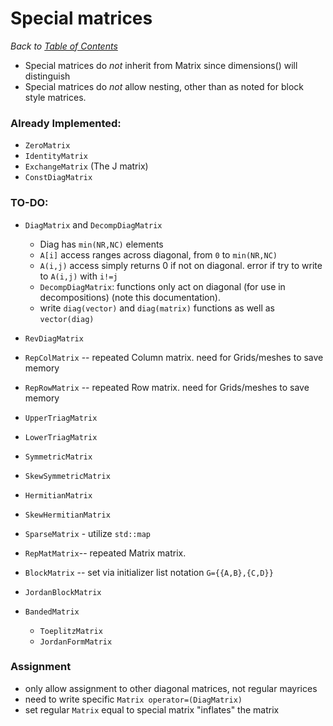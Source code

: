 # Special matrices

_Back to [Table of Contents](README.md)_

* Special matrices do *not* inherit from Matrix since dimensions() will distinguish
* Special matrices do *not* allow nesting, other than as noted for block style matrices.


### Already Implemented:
* `ZeroMatrix`
* `IdentityMatrix`
* `ExchangeMatrix` (The J matrix)
* `ConstDiagMatrix`

### TO-DO:

* `DiagMatrix` and `DecompDiagMatrix`
   * Diag has `min(NR,NC)` elements 
   * `A[i]` access ranges across diagonal, from `0` to `min(NR,NC)`
   * `A(i,j)` access simply returns 0 if not on diagonal. error if try to write to `A(i,j)` with `i!=j`
   * `DecompDiagMatrix`: functions only act on diagonal (for use in decompositions) (note this documentation).
   * write `diag(vector)` and `diag(matrix)` functions as well as `vector(diag)`
* `RevDiagMatrix`   
* `RepColMatrix` -- repeated Column matrix. need for Grids/meshes to save memory
* `RepRowMatrix` -- repeated Row matrix. need for Grids/meshes to save memory

* `UpperTriagMatrix`
* `LowerTriagMatrix`
* `SymmetricMatrix`
* `SkewSymmetricMatrix`
* `HermitianMatrix`
* `SkewHermitianMatrix`

* `SparseMatrix` - utilize `std::map`

* `RepMatMatrix`-- repeated Matrix matrix.
* `BlockMatrix` -- set via initializer list notation `G={{A,B},{C,D}}`

* `JordanBlockMatrix`

* `BandedMatrix`
   * `ToeplitzMatrix`
   * `JordanFormMatrix`


### Assignment
* only allow assignment to other diagonal matrices, not regular mayrices
* need to write specific `Matrix operator=(DiagMatrix)`
* set regular `Matrix` equal to special matrix "inflates" the matrix

